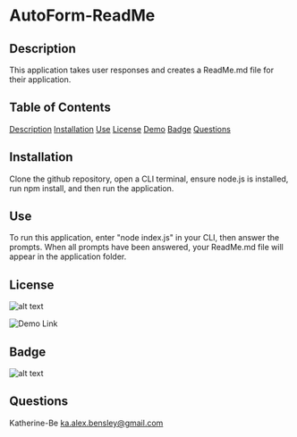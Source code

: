 
# AutoForm-ReadMe

## Description
This application takes user responses and creates a ReadMe.md file for their application.

## Table of Contents

[Description](#description)
[Installation](#installation)
[Use](#use)
[License](#license)
[Demo](#demo)
[Badge](#badge)
[Questions](#questions)
    
## Installation
Clone the github repository, open a CLI terminal, ensure node.js is installed, run npm install, and then run the application. 

## Use
To run this application, enter "node index.js" in your CLI, then answer the prompts. When all prompts have been answered, your ReadMe.md file will appear in the application folder.




## License
![ alt text ](https://img.shields.io/badge/License-None-blue)


![Demo Link](https://drive.google.com/file/d/1wJGLvaESJJCwT0uhG7X_W3oZqtlmaYmL/view?usp=sharing)

## Badge
![ alt text ](https://img.shields.io/badge/Creator-KAT-pink)

## Questions
Katherine-Be
ka.alex.bensley@gmail.com

